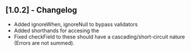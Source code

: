 ## [1.0.2] - Changelog

- Added ignoreWhen, ignoreNull to bypass validators
- Added shorthands for accesing the 
- Fixed checkField to these should have a cascading/short-circuit nature (Errors are not summed).
